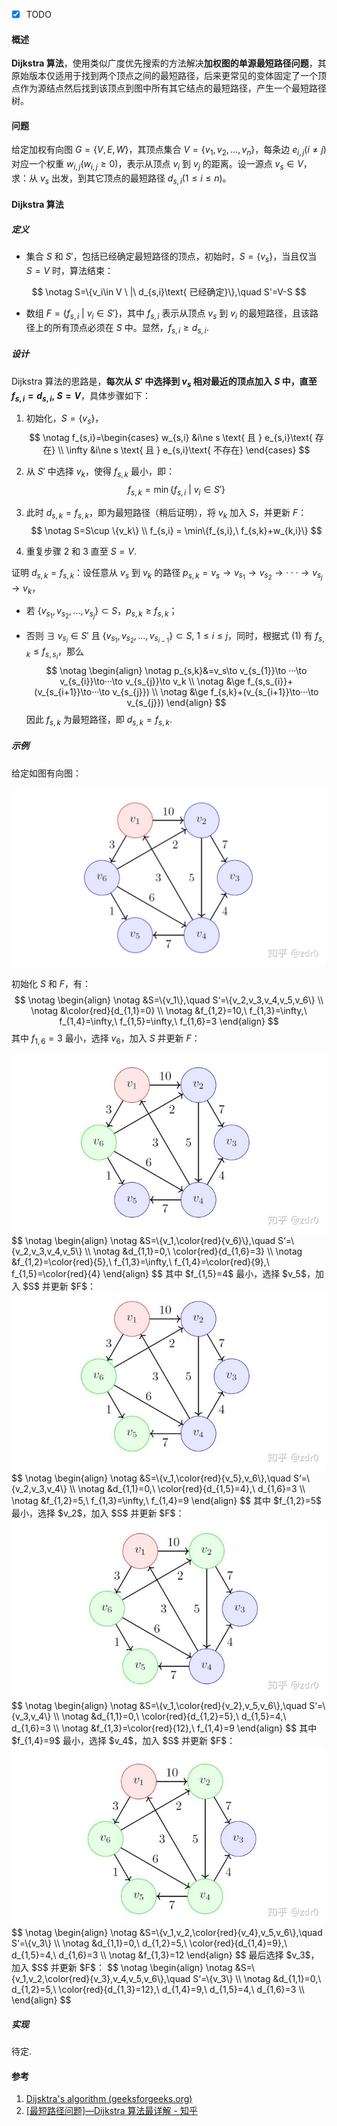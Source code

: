 - [x] TODO

#### 概述

**Dijkstra 算法**，使用类似广度优先搜索的方法解决**加权图的单源最短路径问题**，其原始版本仅适用于找到两个顶点之间的最短路径，后来更常见的变体固定了一个顶点作为源结点然后找到该顶点到图中所有其它结点的最短路径，产生一个最短路径树。

#### 问题

给定加权有向图 $G=\{V,E,W\}$，其顶点集合 $V=\{v_1,v_2,...,v_n\}$，每条边 $e_{i,j}(i\ne j)$ 对应一个权重 $w_{i,j}(w_{i,j}\ge0)$，表示从顶点 $v_i$ 到 $v_{j}$ 的距离。设一源点 $v_s\in V$，求：从 $v_s$ 出发，到其它顶点的最短路径 $d_{s,i}(1\le i\le n)$。

#### Dijkstra 算法

##### 定义

- 集合 $S$ 和 $S'$，包括已经确定最短路径的顶点，初始时，$S=\{v_s\}$，当且仅当 $S=V$ 时，算法结束：

$$
\notag
S=\{v_i\in V \ |\ d_{s,i}\text{ 已经确定}\},\quad S'=V-S
$$

- 数组 $F=\{f_{s,i}\ |\ v_i\in S'\}$，其中 $f_{s,i}$ 表示从顶点 $v_s$ 到 $v_i$ 的最短路径，且该路径上的所有顶点必须在 $S$ 中。显然，$f_{s,i}\ge d_{s,i}$.

##### 设计

Dijkstra 算法的思路是，**每次从 $S'$ 中选择到 $v_s$ 相对最近的顶点加入 $S$ 中，直至 $f_{s,i}=d_{s,i},\ S=V$**，具体步骤如下：

1. 初始化，$S=\{v_s\}$，
   $$
   \notag
   f_{s,i}=\begin{cases}
   w_{s,i} &i\ne s \text{ 且 } e_{s,i}\text{ 存在} \\
   \infty &i\ne s \text{ 且 } e_{s,i}\text{ 不存在}
   \end{cases}
   $$

2. 从 $S'$ 中选择 $v_k$，使得 $f_{s,k}$ 最小，即：
   $$
   \tag{1} f_{s,k}=\min\{f_{s,i}\ |\ v_i\in S'\}
   $$

3. 此时 $d_{s,k}=f_{s,k}$，即为最短路径（稍后证明），将 $v_k$ 加入 $S$，并更新 $F$：
   $$
   \notag
   S=S\cup \{v_k\} \\
   f_{s,i} = \min\{f_{s,i},\ f_{s,k}+w_{k,i}\}
   $$

4. 重复步骤 2 和 3 直至 $S=V$.

证明 $d_{s,k}=f_{s,k}$：设任意从 $v_s$ 到 $v_k$ 的路径 $p_{s,k}=v_s\to v_{s_{1}}\to v_{s_{2}}\to···\to v_{s_{j}}\to v_k$，

- 若 $\{v_{s_{1}},v_{s_{2}},...,v_{s_{j}}\}\subset S$，$p_{s,k}\ge f_{s,k}$；

- 否则 $\exists\ v_{s_{i}}\in S'\text{ 且 }\{v_{s_{1}},v_{s_{2}},...,v_{s_{i-1}}\}\subset S,\ 1\le i\le j$，同时，根据式 $(1)$ 有 $f_{s,k}\le f_{s,s_{i}}$，那么
  $$
  \notag \begin{align}
  \notag p_{s,k}&=v_s\to v_{s_{1}}\to ···\to v_{s_{i}}\to···\to v_{s_{j}}\to v_k \\
  \notag &\ge f_{s,s_{i}}+(v_{s_{i+1}}\to···\to v_{s_{j}}) \\
  \notag &\ge f_{s,k}+(v_{s_{i+1}}\to···\to v_{s_{j}})
  \end{align}
  $$
  因此 $f_{s,k}$ 为最短路径，即 $d_{s,k}=f_{s,k}$.

##### 示例

给定如图有向图：

<img src="../../img/Dijkstra 示例-1.jpg" alt="例图" style="zoom:50%;" />

初始化 $S$ 和 $F$，有：
$$
\notag \begin{align}
\notag &S=\{v_1\},\quad S‘=\{v_2,v_3,v_4,v_5,v_6\} \\
\notag &\color{red}{d_{1,1}=0} \\
\notag &f_{1,2}=10,\ f_{1,3}=\infty,\ f_{1,4}=\infty,\ f_{1,5}=\infty,\ f_{1,6}=3
\end{align}
$$
其中 $f_{1,6}=3$ 最小，选择 $v_6$，加入 $S$ 并更新 $F$：

<img src="../../img/Dijkstra 示例-2.jpg" alt="例图" style="zoom:75%;" />
$$
\notag \begin{align}
\notag &S=\{v_1,\color{red}{v_6}\},\quad S‘=\{v_2,v_3,v_4,v_5\} \\
\notag &d_{1,1}=0,\ \color{red}{d_{1,6}=3} \\
\notag &f_{1,2}=\color{red}{5},\ f_{1,3}=\infty,\ f_{1,4}=\color{red}{9},\ f_{1,5}=\color{red}{4}
\end{align}
$$
其中 $f_{1,5}=4$ 最小，选择 $v_5$，加入 $S$ 并更新 $F$：

<img src="../../img/Dijkstra 示例-3.jpg" alt="例图" style="zoom:75%;" />
$$
\notag \begin{align}
\notag &S=\{v_1,\color{red}{v_5},v_6\},\quad S‘=\{v_2,v_3,v_4\} \\
\notag &d_{1,1}=0,\ \color{red}{d_{1,5}=4},\ d_{1,6}=3 \\
\notag &f_{1,2}=5,\ f_{1,3}=\infty,\ f_{1,4}=9
\end{align}
$$
其中 $f_{1,2}=5$ 最小，选择 $v_2$，加入 $S$ 并更新 $F$：

<img src="../../img/Dijkstra 示例-4.jpg" alt="例图" style="zoom:75%;" />
$$
\notag \begin{align}
\notag &S=\{v_1,\color{red}{v_2},v_5,v_6\},\quad S‘=\{v_3,v_4\} \\
\notag &d_{1,1}=0,\ \color{red}{d_{1,2}=5},\ d_{1,5}=4,\ d_{1,6}=3 \\
\notag &f_{1,3}=\color{red}{12},\ f_{1,4}=9
\end{align}
$$
其中 $f_{1,4}=9$ 最小，选择 $v_4$，加入 $S$ 并更新 $F$：

<img src="../../img/Dijkstra 示例-5.jpg" alt="例图" style="zoom:75%;" />
$$
\notag \begin{align}
\notag &S=\{v_1,v_2,\color{red}{v_4},v_5,v_6\},\quad S‘=\{v_3\} \\
\notag &d_{1,1}=0,\ d_{1,2}=5,\ \color{red}{d_{1,4}=9},\ d_{1,5}=4,\ d_{1,6}=3 \\
\notag &f_{1,3}=12
\end{align}
$$
最后选择 $v_3$，加入 $S$ 并更新 $F$：
$$
\notag \begin{align}
\notag &S=\{v_1,v_2,\color{red}{v_3},v_4,v_5,v_6\},\quad S‘=\{v_3\} \\
\notag &d_{1,1}=0,\ d_{1,2}=5,\ \color{red}{d_{1,3}=12},\ d_{1,4}=9,\ d_{1,5}=4,\ d_{1,6}=3 \\
\end{align}
$$

##### 实现

待定.

#### 参考

1. [Dijsktra's algorithm (geeksforgeeks.org)](https://www.geeksforgeeks.org/dijkstras-shortest-path-algorithm-greedy-algo-7/)
2. [[最短路径问题\]—Dijkstra 算法最详解 - 知乎](https://zhuanlan.zhihu.com/p/129373740)

